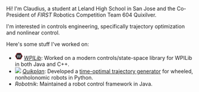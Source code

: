 Hi! I'm Claudius, a student at Leland High School in San Jose and the Co-President of *FIRST* Robotics Competition Team 604 Quixilver.

I'm interested in controls engineering, specifically trajectory optimization and nonlinear control.

Here's some stuff I've worked on:
 * <img src="https://github.com/cttdev/cttdev/blob/main/resources/WPILibDev.png" height="20"> [_WPILib_](https://github.com/wpilibsuite/allwpilib): Worked on a modern controls/state-space library for WPILib in both Java and C++.
 * <img src="https://raw.githubusercontent.com/cttdev/cttdev/main/resources/icon.ico" height="20"> [_Quikplan_](https://github.com/frc604/quikplan-public): Developed a [time-optimal trajectory generator](https://www.youtube.com/watch?v=0hyvYzN-jH0) for wheeled, nonholonomic robots in Python.
 * _Robotnik_: Maintained a robot control framework in Java.

